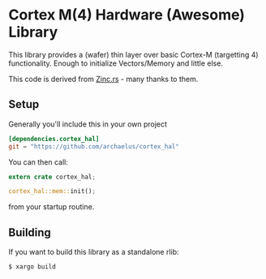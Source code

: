# Cortex M(4) Hardware (Awesome) Library

This library provides a (wafer) thin layer over basic Cortex-M (targetting 4) functionality. Enough to initialize Vectors/Memory and little else.

This code is derived from [Zinc.rs](https://github.com/hackndev/zinc) - many thanks to them.

## Setup

Generally you'll include this in your own project 
```toml
[dependencies.cortex_hal]
git = "https://github.com/archaelus/cortex_hal"
```

You can then call:
```rust
extern crate cortex_hal;

cortex_hal::mem::init();
```
from your startup routine.

## Building

If you want to build this library as a standalone rlib:
```
$ xargo build
```

